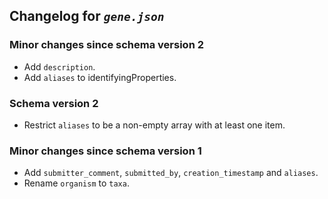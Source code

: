 ## Changelog for *`gene.json`*

### Minor changes since schema version 2

* Add `description`.
* Add `aliases` to identifyingProperties.

### Schema version 2

* Restrict `aliases` to be a non-empty array with at least one item.

### Minor changes since schema version 1

* Add `submitter_comment`, `submitted_by`, `creation_timestamp` and `aliases`.
* Rename `organism` to `taxa`.
